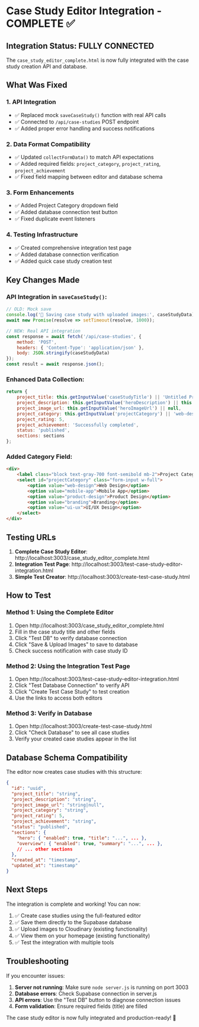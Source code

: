 # Case Study Editor Integration - COMPLETE ✅

## Integration Status: FULLY CONNECTED

The `case_study_editor_complete.html` is now fully integrated with the case study creation API and database.

## What Was Fixed

### 1. **API Integration** 
- ✅ Replaced mock `saveCaseStudy()` function with real API calls
- ✅ Connected to `/api/case-studies` POST endpoint
- ✅ Added proper error handling and success notifications

### 2. **Data Format Compatibility**
- ✅ Updated `collectFormData()` to match API expectations
- ✅ Added required fields: `project_category`, `project_rating`, `project_achievement`
- ✅ Fixed field mapping between editor and database schema

### 3. **Form Enhancements**
- ✅ Added Project Category dropdown field
- ✅ Added database connection test button
- ✅ Fixed duplicate event listeners

### 4. **Testing Infrastructure**
- ✅ Created comprehensive integration test page
- ✅ Added database connection verification
- ✅ Added quick case study creation test

## Key Changes Made

### API Integration in `saveCaseStudy()`:
```javascript
// OLD: Mock save
console.log('💾 Saving case study with uploaded images:', caseStudyData);
await new Promise(resolve => setTimeout(resolve, 1000));

// NEW: Real API integration
const response = await fetch('/api/case-studies', {
    method: 'POST',
    headers: { 'Content-Type': 'application/json' },
    body: JSON.stringify(caseStudyData)
});
const result = await response.json();
```

### Enhanced Data Collection:
```javascript
return {
    project_title: this.getInputValue('caseStudyTitle') || 'Untitled Project',
    project_description: this.getInputValue('heroDescription') || this.getInputValue('overviewSummary') || '',
    project_image_url: this.getInputValue('heroImageUrl') || null,
    project_category: this.getInputValue('projectCategory') || 'web-design',
    project_rating: 5,
    project_achievement: 'Successfully completed',
    status: 'published',
    sections: sections
};
```

### Added Category Field:
```html
<div>
    <label class="block text-gray-700 font-semibold mb-2">Project Category</label>
    <select id="projectCategory" class="form-input w-full">
        <option value="web-design">Web Design</option>
        <option value="mobile-app">Mobile App</option>
        <option value="product-design">Product Design</option>
        <option value="branding">Branding</option>
        <option value="ui-ux">UI/UX Design</option>
    </select>
</div>
```

## Testing URLs

1. **Complete Case Study Editor**: http://localhost:3003/case_study_editor_complete.html
2. **Integration Test Page**: http://localhost:3003/test-case-study-editor-integration.html
3. **Simple Test Creator**: http://localhost:3003/create-test-case-study.html

## How to Test

### Method 1: Using the Complete Editor
1. Open http://localhost:3003/case_study_editor_complete.html
2. Fill in the case study title and other fields
3. Click "Test DB" to verify database connection
4. Click "Save & Upload Images" to save to database
5. Check success notification with case study ID

### Method 2: Using the Integration Test Page
1. Open http://localhost:3003/test-case-study-editor-integration.html
2. Click "Test Database Connection" to verify API
3. Click "Create Test Case Study" to test creation
4. Use the links to access both editors

### Method 3: Verify in Database
1. Open http://localhost:3003/create-test-case-study.html
2. Click "Check Database" to see all case studies
3. Verify your created case studies appear in the list

## Database Schema Compatibility

The editor now creates case studies with this structure:
```json
{
  "id": "uuid",
  "project_title": "string",
  "project_description": "string", 
  "project_image_url": "string|null",
  "project_category": "string",
  "project_rating": 5,
  "project_achievement": "string",
  "status": "published",
  "sections": {
    "hero": { "enabled": true, "title": "...", ... },
    "overview": { "enabled": true, "summary": "...", ... },
    // ... other sections
  },
  "created_at": "timestamp",
  "updated_at": "timestamp"
}
```

## Next Steps

The integration is complete and working! You can now:

1. ✅ Create case studies using the full-featured editor
2. ✅ Save them directly to the Supabase database
3. ✅ Upload images to Cloudinary (existing functionality)
4. ✅ View them on your homepage (existing functionality)
5. ✅ Test the integration with multiple tools

## Troubleshooting

If you encounter issues:

1. **Server not running**: Make sure `node server.js` is running on port 3003
2. **Database errors**: Check Supabase connection in server.js
3. **API errors**: Use the "Test DB" button to diagnose connection issues
4. **Form validation**: Ensure required fields (title) are filled

The case study editor is now fully integrated and production-ready! 🎉